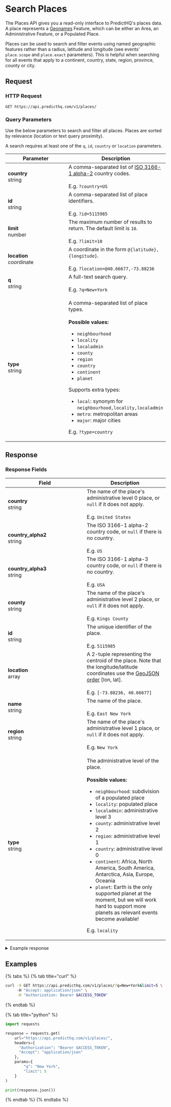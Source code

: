 # Search Places

The Places API gives you a read-only interface to PredictHQ's places data. A place represents a [Geonames](http://www.geonames.org/) Feature, which can be either an Area, an Administrative Feature, or a Populated Place.

Places can be used to search and filter events using named geographic features rather than a radius, latitude and longitude (see events' `place.scope` and `place.exact` parameters). This is helpful when searching for all events that apply to a continent, country, state, region, province, county or city.

## Request

### HTTP Request

```http
GET https://api.predicthq.com/v1/places/
```

### Query Parameters

Use the below parameters to search and filter all places. Places are sorted by relevance (location or text query proximity).

A search requires at least one of the `q`, `id`, `country` or `location` parameters.

<table><thead><tr><th width="212">Parameter</th><th>Description</th></tr></thead><tbody><tr><td><strong>country</strong><br>string</td><td>A comma-separated list of <a href="https://en.wikipedia.org/wiki/ISO_3166-1_alpha-2">ISO 3166-1 alpha-2</a> country codes.<br><br>E.g. <code>?country=US</code></td></tr><tr><td><strong>id</strong><br>string</td><td>A comma-separated list of place identifiers.<br><br>E.g. <code>?id=5115985</code></td></tr><tr><td><strong>limit</strong><br>number</td><td>The maximum number of results to return. The default limit is <code>10</code>.<br><br>E.g. <code>?limit=10</code></td></tr><tr><td><strong>location</strong><br>coordinate</td><td>A coordinate in the form <code>@{latitude},{longitude}</code>.<br><br>E.g. <code>?location=@40.66677,-73.88236</code></td></tr><tr><td><strong>q</strong><br>string</td><td>A full-text search query.<br><br>E.g. <code>?q=New+York</code></td></tr><tr><td><strong>type</strong><br>string</td><td><p>A comma-separated list of place types.<br><br><strong>Possible values:</strong></p><ul><li><code>neighbourhood</code></li><li><code>locality</code></li><li><code>localadmin</code></li><li><code>county</code></li><li><code>region</code></li><li><code>country</code></li><li><code>continent</code></li><li><code>planet</code></li></ul><p>Supports extra types:</p><ul><li><code>local</code>: synonym for <code>neighbourhood,locality,localadmin</code></li><li><code>metro</code>: metropolitan areas</li><li><code>major</code>: major cities</li></ul><p>E.g. <code>?type=country</code></p></td></tr></tbody></table>

## Response

### Response Fields

<table><thead><tr><th width="232">Field</th><th>Description</th></tr></thead><tbody><tr><td><strong>country</strong><br>string</td><td>The name of the place's administrative level 0 place, or <code>null</code> if it does not apply.<br><br>E.g. <code>United States</code></td></tr><tr><td><strong>country_alpha2</strong><br>string</td><td>The ISO 3166-1 alpha-2 country code, or <code>null</code> if there is no country.<br><br>E.g. <code>US</code></td></tr><tr><td><strong>country_alpha3</strong><br>string</td><td>The ISO 3166-1 alpha-3 country code, or <code>null</code> if there is no country.<br><br>E.g. <code>USA</code></td></tr><tr><td><strong>county</strong><br>string</td><td>The name of the place's administrative level 2 place, or <code>null</code> if it does not apply.<br><br>E.g. <code>Kings County</code></td></tr><tr><td><strong>id</strong><br>string</td><td>The unique identifier of the place.<br><br>E.g. <code>5115985</code></td></tr><tr><td><strong>location</strong><br>array</td><td>A 2-tuple representing the centroid of the place. Note that the longitude/latitude coordinates use the <a href="http://geojson.org/">GeoJSON order</a> [lon, lat].<br><br>E.g. <code>[-73.88236, 40.66677]</code></td></tr><tr><td><strong>name</strong><br>string</td><td>The name of the place.<br><br>E.g. <code>East New York</code></td></tr><tr><td><strong>region</strong><br>string</td><td>The name of the place's administrative level 1 place, or <code>null</code> if it does not apply.<br><br>E.g. <code>New York</code></td></tr><tr><td><strong>type</strong><br>string</td><td><p>The administrative level of the place.<br><br><strong>Possible values:</strong></p><ul><li><code>neighbourhood</code>: subdivision of a populated place</li><li><code>locality</code>: populated place</li><li><code>localadmin</code>: administrative level 3</li><li><code>county</code>: administrative level 2</li><li><code>region</code>: administrative level 1</li><li><code>country</code>: administrative level 0</li><li><code>continent</code>: Africa, North America, South America, Antarctica, Asia, Europe, Oceania</li><li><code>planet</code>: Earth is the only supported planet at the moment, but we will work hard to support more planets as relevant events become available!</li></ul><p>E.g. <code>locality</code></p></td></tr></tbody></table>

<details>

<summary>Example response</summary>

Below is an example response:

```json
{
  "count": 4,
  "next": null,
  "previous": null,
  "results": [
    {
      "id": "5128638",
      "type": "region",
      "name": "New York",
      "county": null,
      "region": "New York",
      "country": "United States",
      "country_alpha2": "US",
      "country_alpha3": "USA",
      "location": [
        -75.4999,
        43.00035
      ]
    },
    {
      "id": "5128594",
      "type": "county",
      "name": "New York County",
      "county": "New York County",
      "region": "New York",
      "country": "United States",
      "country_alpha2": "US",
      "country_alpha3": "USA",
      "location": [
        -73.96981,
        40.77427
      ]
    },
    {
      "id": "5115985",
      "type": "neighbourhood",
      "name": "East New York",
      "county": "Kings County",
      "region": "New York",
      "country": "United States",
      "country_alpha2": "US",
      "country_alpha3": "USA",
      "location": [
        -73.88236,
        40.66677
      ]
    },
    {
      "id": "5106292",
      "type": "locality",
      "name": "West New York",
      "county": "Hudson County",
      "region": "New Jersey",
      "country": "United States",
      "country_alpha2": "US",
      "country_alpha3": "USA",
      "location": [
        -74.01431,
        40.78788
      ]
    }
  ]
}
```

</details>

## Examples

{% tabs %}
{% tab title="curl" %}
```bash
curl -X GET https://api.predicthq.com/v1/places/?q=New+York&limit=5 \
     -H "Accept: application/json" \
     -H "Authorization: Bearer $ACCESS_TOKEN"
```
{% endtab %}

{% tab title="python" %}
```python
import requests

response = requests.get(
    url="https://api.predicthq.com/v1/places/",
    headers={
      "Authorization": "Bearer $ACCESS_TOKEN",
      "Accept": "application/json"
    },
    params={
        "q": "New York",
        "limit": 5
    }
)

print(response.json())
```
{% endtab %}
{% endtabs %}
